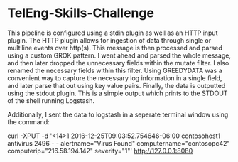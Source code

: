 # TelEng-Skills-Challenge
This pipeline is configured using a stdin plugin as well as an HTTP input plugin. The HTTP plugin allows for ingestion of data through single or multiline events over http(s). 
This message is then processed and parsed using a custom GROK pattern. I went ahead and parsed the whole message, and then later dropped the unnecessary fields within the mutate filter.
I also renamed the necessary fields within this filter. Using GREEDYDATA was a convenient way to capture the necessary log information in a single field, and later parse that out using key value pairs.
Finally, the data is outputted using the stdout plugin. This is a simple output which prints to the STDOUT of the shell running Logstash.

Additionally, I sent the data to logstash in a seperate terminal window using the command:

curl -XPUT -d '<14>1 2016-12-25T09:03:52.754646-06:00 contosohost1 antivirus 2496 - - alertname="Virus Found" computername="contosopc42" computerip="216.58.194.142" severity="1"' http://127.0.0.1:8080
